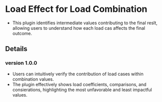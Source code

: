 # Load Effect for Load Combination
- This plugin identifies intermediate values contributing to the final reslt, allowing users to understand how each load cas affects the final outcome.
## Details
### version 1.0.0
- Users can intuitively verify the contribution of load cases within combination values.
- The plugin effectively shows load coefficients, comparisons, and consierations, highlighting the most unfavorable and least impactful values.
